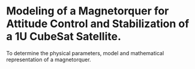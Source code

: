 # Modeling of a Magnetorquer for Attitude Control and Stabilization of a 1U CubeSat Satellite.
To determine the physical parameters, model and mathematical representation of a magnetorquer. 
